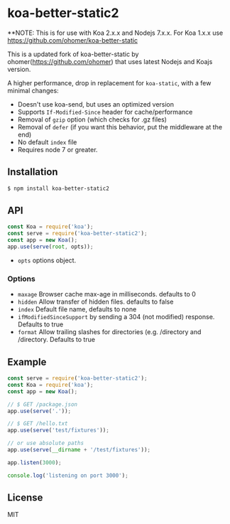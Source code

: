 # koa-better-static2

**NOTE: This is for  use with Koa 2.x.x and Nodejs 7.x.x. For Koa 1.x.x use https://github.com/ohomer/koa-better-static

This is a updated fork of koa-better-static by ohomer(https://github.com/ohomer) that uses latest Nodejs and Koajs version. 

A higher performance, drop in replacement for `koa-static`, with a few minimal changes:

* Doesn't use koa-send, but uses an optimized version
* Supports `If-Modified-Since` header for cache/performance
* Removal of `gzip` option (which checks for .gz files)
* Removal of `defer` (if you want this behavior, put the middleware at the end)
* No default `index` file
* Requires node 7 or greater.


## Installation

```bash
$ npm install koa-better-static2
```

## API

```js
const Koa = require('koa');
const serve = require('koa-better-static2');
const app = new Koa();
app.use(serve(root, opts));
```

* `opts` options object.

### Options

 - `maxage` Browser cache max-age in milliseconds. defaults to 0
 - `hidden` Allow transfer of hidden files. defaults to false
 - `index` Default file name, defaults to none
 - `ifModifiedSinceSupport`  by sending a 304 (not modified) response. Defaults to true
 - `format`  Allow trailing slashes for directories (e.g.  /directory and /directory. Defaults to true

## Example

```js
const serve = require('koa-better-static2');
const Koa = require('koa');
const app = new Koa();

// $ GET /package.json
app.use(serve('.'));

// $ GET /hello.txt
app.use(serve('test/fixtures'));

// or use absolute paths
app.use(serve(__dirname + '/test/fixtures'));

app.listen(3000);

console.log('listening on port 3000');
```

## License

  MIT
